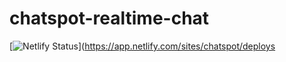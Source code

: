 # chatspot-realtime-chat
[![Netlify Status](https://api.netlify.com/api/v1/badges/e290eb1b-e42e-4e70-b960-6ca8d35a099e/deploy-status)](https://app.netlify.com/sites/chatspot/deploys
